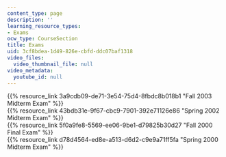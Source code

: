 ```yaml
---
content_type: page
description: ''
learning_resource_types:
- Exams
ocw_type: CourseSection
title: Exams
uid: 3cf8bdea-1d49-826e-cbfd-ddc07baf1318
video_files:
  video_thumbnail_file: null
video_metadata:
  youtube_id: null
---
```


{{% resource_link 3a9cdb09-de71-3e54-75d4-8fbdc8b018b1 "Fall 2003 Midterm Exam" %}}  
{{% resource_link 43bdb31e-9f67-cbc9-7901-392e71126e86 "Spring 2002 Midterm Exam" %}}  
{{% resource_link 5f0a9fe8-5569-ee06-9be1-d79825b30d27 "Fall 2000 Final Exam" %}}  
{{% resource_link d78d4564-ed8e-a513-d6d2-c9e9a71ff5fa "Spring 2000 Midterm Exam" %}}